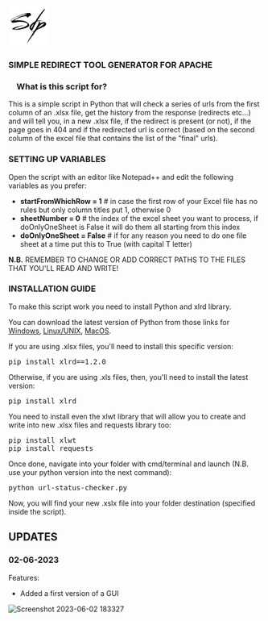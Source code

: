 <!-- PROJECT LOGO -->
<br />
<div align="left">
  <a href="https://github.com/simone-di-paolo">
    <img src="resources/img/sdp-logo-black.png" alt="Logo" width="80" height="80">
  </a>
</div>

<div align="left">
  <h3>SIMPLE REDIRECT TOOL GENERATOR FOR APACHE</h3>

<h3 dir="auto"><a id="user-content-what-are-vine-copulas" class="anchor" aria-hidden="true" href="#what-are-vine-copulas"><svg class="octicon octicon-link" viewBox="0 0 16 16" version="1.1" width="16" height="16" aria-hidden="true"></path></svg></a>What is this script for?</h3>

<p text-align="center">
    This is a simple script in Python that will check a series of urls from the first column of an .xlsx file, get the history from the response (redirects etc...) and will tell you, in a new .xlsx file, if the redirect is present (or not), if the page goes in 404 and if the redirected url is correct (based on the second column of the excel file that contains the list of the "final" urls).
</p>

<h3>SETTING UP VARIABLES</h3>
  
  <p>Open the script with an editor like Notepad++ and edit the following variables as you prefer:
  <ul>
    <li><b>startFromWhichRow = 1</b>  # in case the first row of your Excel file has no rules but only column titles put 1, otherwise 0</li>
    <li><b>sheetNumber = 0</b>  # the index of the excel sheet you want to process, if doOnlyOneSheet is False it will do them all starting from this index</li>
    <li><b>doOnlyOneSheet = False</b>  # if for any reason you need to do one file sheet at a time put this to True (with capital T letter)</li>
  </ul>
  
  <p><b>N.B.</b> REMEMBER TO CHANGE OR ADD CORRECT PATHS TO THE FILES THAT YOU'LL READ AND WRITE!</p>
  
  <h3>INSTALLATION GUIDE</h3>
  
  <p>To make this script work you need to install Python and xlrd library.</p>
  <p>You can download the latest version of Python from those links for <a href="https://www.python.org/downloads/" target="_blank">Windows</a>, <a href="https://www.python.org/downloads/source/" target="_blank">Linux/UNIX</a>, <a href="https://www.python.org/downloads/macos/" target="_blank">MacOS</a>.</p>
  
  <p>If you are using .xlsx files, you'll need to install this specific version:</p>
  <pre>pip install xlrd==1.2.0</pre>
  <p>Otherwise, if you are using .xls files, then, you'll need to install the latest version:</p>
  <pre>pip install xlrd</pre>
  
  <p>You need to install even the xlwt library that will allow you to create and write into new .xlsx files and requests library too:</p>
  <pre>pip install xlwt<br>pip install requests</pre>
  
  <p>Once done, navigate into your folder with cmd/terminal and launch (N.B. use your python version into the next command):</p>
  <pre>python url-status-checker.py</pre>
  
  <p>Now, you will find your new .xslx file into your folder destination (specified inside the script).</p>
</div>

## UPDATES

<h3>02-06-2023</h3>

Features:
- Added a first version of a GUI

![Screenshot 2023-06-02 183327](https://github.com/simone-di-paolo/url-status-checker/assets/24905857/0eef30d8-4bdc-4705-a9d4-cc24c8c6c730)


